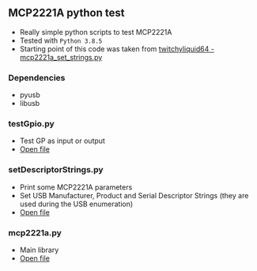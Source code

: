 ## MCP2221A python test
- Really simple python scripts to test MCP2221A
- Tested with `Python 3.8.5`
- Starting point of this code was taken from [twitchyliquid64 - mcp2221a_set_strings.py](https://gist.github.com/twitchyliquid64/a093ce11245274a2adeb631ccd2ba7eb)
### Dependencies
- pyusb
- libusb
### testGpio.py
- Test GP as input or output
- [Open file](./testGpio.py)
### setDescriptorStrings.py
- Print some MCP2221A parameters
- Set USB Manufacturer, Product and Serial Descriptor Strings (they are used during the USB enumeration)
- [Open file](./setDescriptorStrings.py)
### mcp2221a.py
- Main library
- [Open file](./mcp2221a.py)
